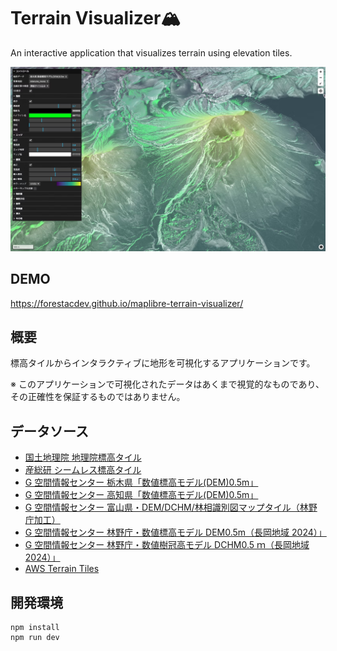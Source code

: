 # Terrain Visualizer🏔️

An interactive application that visualizes terrain using elevation tiles.

![alt text](image.png)

## DEMO

https://forestacdev.github.io/maplibre-terrain-visualizer/

## 概要

標高タイルからインタラクティブに地形を可視化するアプリケーションです。

※ このアプリケーションで可視化されたデータはあくまで視覚的なものであり、その正確性を保証するものではありません。

## データソース

- [国土地理院 地理院標高タイル](https://maps.gsi.go.jp/development/ichiran.html)
- [産総研 シームレス標高タイル](https://tiles.gsj.jp/tiles/elev/tiles.html#h_hyogo)
- [G 空間情報センター 栃木県「数値標高モデル(DEM)0.5m」](https://www.geospatial.jp/ckan/dataset/dem05_tochigi)
- [G 空間情報センター 高知県「数値標高モデル(DEM)0.5m」](https://www.geospatial.jp/ckan/dataset/dem05_kochi)
- [G 空間情報センター 富山県・DEM/DCHM/林相識別図マップタイル（林野庁加工）](https://www.geospatial.jp/ckan/dataset/rinya-toyama-maptiles)
- [G 空間情報センター 林野庁・数値標高モデル DEM0.5m（長岡地域 2024）」](https://www.geospatial.jp/ckan/dataset/rinya-dem-nagaoka2024)
- [G 空間情報センター 林野庁・数値樹冠高モデル DCHM0.5 ｍ（長岡地域 2024）」](https://www.geospatial.jp/ckan/dataset/rinya-dchm-nagaoka2024)
- [AWS Terrain Tiles](https://aws.amazon.com/marketplace/pp/prodview-x7vtai3hasf26#resources/)

## 開発環境

```
npm install
npm run dev
```
